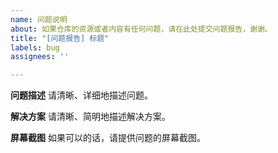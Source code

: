 ```yaml
---
name: 问题说明
about: 如果仓库的资源或者内容有任何问题，请在此处提交问题报告，谢谢。
title: "[问题报告] 标题"
labels: bug
assignees: ''

---
```


**问题描述**
请清晰、详细地描述问题。

**解决方案**
请清晰、简明地描述解决方案。

**屏幕截图**
如果可以的话，请提供问题的屏幕截图。
